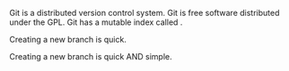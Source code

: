 Git is a distributed version control system.
Git is free software distributed under the GPL.
Git has a mutable index called .

Creating a new branch is quick.

Creating a new branch is quick AND simple.
